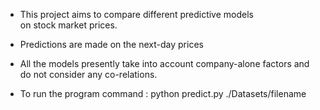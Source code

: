 

* This project aims to compare different predictive models  
  on stock market prices.
  
* Predictions are made on the next-day prices

* All the models presently take into account company-alone
  factors and do not consider any co-relations.

* To run the program command :  python predict.py ./Datasets/filename
